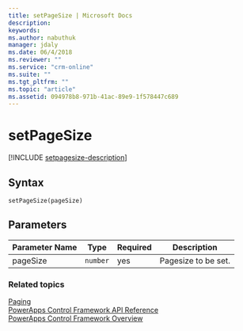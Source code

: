```yaml
---
title: setPageSize | Microsoft Docs
description: 
keywords:
ms.author: nabuthuk
manager: jdaly
ms.date: 06/4/2018
ms.reviewer: ""
ms.service: "crm-online"
ms.suite: ""
ms.tgt_pltfrm: ""
ms.topic: "article"
ms.assetid: 094978b8-971b-41ac-89e9-1f578447c689
---
```


# setPageSize

[!INCLUDE [setpagesize-description](includes/setpagesize-description.md)]

## Syntax

`setPageSize(pageSize)`

## Parameters

| Parameter Name|Type|Required|Description|
| ------------- |----|--------|-----------|
|pageSize|`number`|yes|Pagesize to be set.|

### Related topics

[Paging](../paging.md)<br />
[PowerApps Control Framework API Reference](../index.md)<br />
[PowerApps Control Framework Overview](../../powerapps-control-framework-overview.md)<br />
